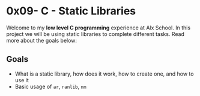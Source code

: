 # 0x09- C - Static Libraries

Welcome to my  **low level C programming** experience at Alx School. In this project we will be using static libraries to complete different tasks. Read more about the goals below:


## Goals
-   What is a static library, how does it work, how to create one, and how to use it
-   Basic usage of  `ar`,  `ranlib`,  `nm`
